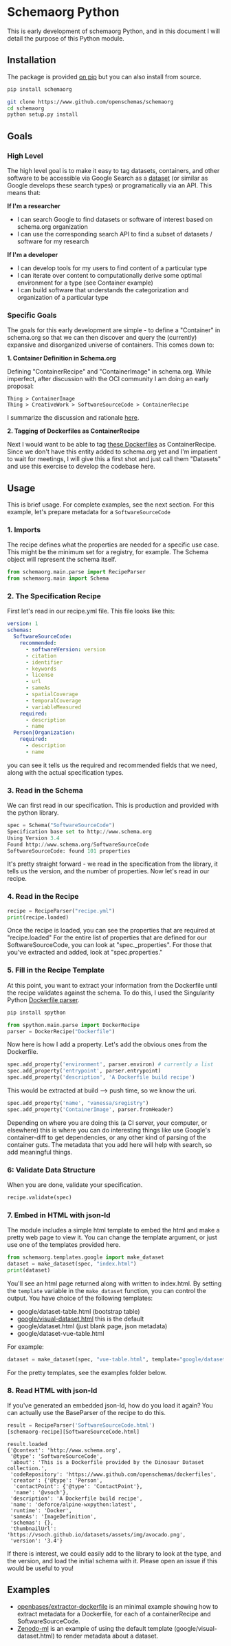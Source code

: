 # Schemaorg Python

This is early development of schemaorg Python, and in this document I will detail
the purpose of this Python module.

## Installation

The package is provided [on pip](https://pypi.org/project/schemaorg/) but you can also install from source.

```bash
pip install schemaorg
```
```bash
git clone https://www.github.com/openschemas/schemaorg
cd schemaorg
python setup.py install
```

## Goals

### High Level

The high level goal is to make it easy to tag datasets, containers, and other software to
be accessible via Google Search as a [dataset](https://developers.google.com/search/docs/data-types/dataset)
(or similar as Google develops these search types) or programatically via an API. This means that:

**If I'm a researcher**

 - I can search Google to find datasets or software of interest based on schema.org organization
 - I can use the corresponding search API to find a subset of datasets / software for my research

**If I'm a developer**

 - I can develop tools for my users to find content of a particular type
 - I can iterate over content to computationally derive some optimal environment for a type (see Container example)
 - I can build software that understands the categorization and organization of a particular type


### Specific Goals

The goals for this early development are simple - to define a "Container" in schema.org so that we
can then discover and query the (currently) expansive and disorganized universe of containers. This comes
down to:

**1. Container Definition in Schema.org**

Defining "ContainerRecipe" and "ContainerImage" in schema.org. While imperfect, after discussion with the OCI community I am doing an early proposal:

```
Thing > ContainerImage
Thing > CreativeWork > SoftwareSourceCode > ContainerRecipe
```

I summarize the discussion and rationale [here](https://github.com/openschemas/specifications/pull/9).

**2. Tagging of Dockerfiles as ContainerRecipe**

Next I would want to be able to tag [these Dockerfiles](https://www.github.com/vsoch/dockerfiles)
as ContainerRecipe. Since we don't have this entity added to schema.org yet and I'm impatient to 
wait for meetings, I will give this a first shot and just call them "Datasets" and use
this exercise to develop the codebase here.


## Usage

This is brief usage. For complete examples, see the next section. For this
example, let's prepare metadata for a `SoftwareSourceCode`


### 1. Imports

The recipe defines what the properties are needed for a specific use case. This
might be the minimum set for a registry, for example. The Schema object will
represent the schema itself.

```python
from schemaorg.main.parse import RecipeParser
from schemaorg.main import Schema
```

### 2. The Specification Recipe
First let's read in our recipe.yml file. This file looks like this:

```yaml
version: 1
schemas:
  SoftwareSourceCode:
    recommended:
      - softwareVersion: version
      - citation
      - identifier
      - keywords
      - license
      - url
      - sameAs
      - spatialCoverage
      - temporalCoverage
      - variableMeasured
    required:
      - description
      - name
  Person|Organization:
    required:
      - description
      - name
```

you can see it tells us the required and recommended fields that we need, along with
the actual specification types.

### 3. Read in the Schema
We can first read in our specification. This is production and provided with
the python library.

```python
spec = Schema("SoftwareSourceCode")
Specification base set to http://www.schema.org
Using Version 3.4
Found http://www.schema.org/SoftwareSourceCode
SoftwareSourceCode: found 101 properties
```
It's pretty straight forward - we read in the specification from the library,
it tells us the version, and the number of properties. Now let's read in our
recipe.


### 4. Read in the Recipe

```python
recipe = RecipeParser("recipe.yml")
print(recipe.loaded)
```

Once the recipe is loaded, you can see the properties that are required at "recipe.loaded"
For the entire list of properties that are defined for our SoftwareSourceCode, you
can look at "spec._properties". For those that you've extracted and added, look
at "spec.properties."

### 5. Fill in the Recipe Template

At this point, you want to extract your information from the Dockerfile until
the recipe validates against the schema. To do this, I used the Singularity
Python [Dockerfile parser](https://singularityhub.github.io/singularity-cli/recipes#python-api).

```bash
pip install spython
```
```python
from spython.main.parse import DockerRecipe
parser = DockerRecipe("Dockerfile")
```
Now here is how I add a property. Let's add the obvious ones from the Dockerfile.

```python
spec.add_property('environment', parser.environ) # currently a list
spec.add_property('entrypoint', parser.entrypoint)
spec.add_property('description', 'A Dockerfile build recipe')
```

This would be extracted at build --> push time, so we know the uri.

```python
spec.add_property('name', "vanessa/sregistry")
spec.add_property('ContainerImage', parser.fromHeader)
```

Depending on where you are doing this (a CI server, your computer, or elsewhere)
this is where you can do interesting things like use Google's container-diff to
get dependencies, or any other kind of parsing of the container guts. The 
metadata that you add here will help with search, so add meaningful things.

### 6: Validate Data Structure
When you are done, validate your specification.

```python
recipe.validate(spec)
```
### 7. Embed in HTML with json-ld

The module includes a simple html template to embed the html and make
a pretty web page to view it. You can change the template argument, or just
use one of the templates provided here.

```python
from schemaorg.templates.google import make_dataset
dataset = make_dataset(spec, "index.html")
print(dataset)
```

You'll see an html page returned along with written to index.html.
By setting the `template` variable in the `make_dataset` function, you can control
the output. You have choice of the following templates:

 - google/dataset-table.html  (bootstrap table)
 - [google/visual-dataset.html](https://vsoch.github.io/zenodo-ml) this is the default
 - google/dataset.html        (just blank page, json metadata)
 - google/dataset-vue-table.html

For example:

```python
dataset = make_dataset(spec, "vue-table.html", template="google/dataset-vue-table.html")
```

For the pretty templates, see the examples folder below.

### 8. Read HTML with json-ld

If you've generated an embedded json-ld, how do you load it again?
You can actually use the BaseParser of the recipe to do this.

```python
result = RecipeParser('SoftwareSourceCode.html')
[schemaorg-recipe][SoftwareSourceCode.html]
```
```
result.loaded
{'@context': 'http://www.schema.org',
 '@type': 'SoftwareSourceCode',
 'about': 'This is a Dockerfile provided by the Dinosaur Dataset collection.',
 'codeRepository': 'https://www.github.com/openschemas/dockerfiles',
 'creator': {'@type': 'Person',
  'contactPoint': {'@type': 'ContactPoint'},
  'name': '@vsoch'},
 'description': 'A Dockerfile build recipe',
 'name': 'deforce/alpine-wxpython:latest',
 'runtime': 'Docker',
 'sameAs': 'ImageDefinition',
 'schemas': {},
 'thumbnailUrl': 'https://vsoch.github.io/datasets/assets/img/avocado.png',
 'version': '3.4'}
```

If there is interest, we could easily add to the library to look at the type,
and the version, and load the initial schema with it. Please open an issue if 
this would be useful to you!

## Examples

 - [openbases/extractor-dockerfile](https://www.github.com/openbases/extractor-dockerfile) is an minimal example showing how to extract metadata for a Dockerfile, for each of a containerRecipe and SoftwareSourceCode.
 - [Zenodo-ml](https://vsoch.github.io/zenodo-ml/) is an example of using the default template (google/visual-dataset.html) to render metadata about a dataset.
